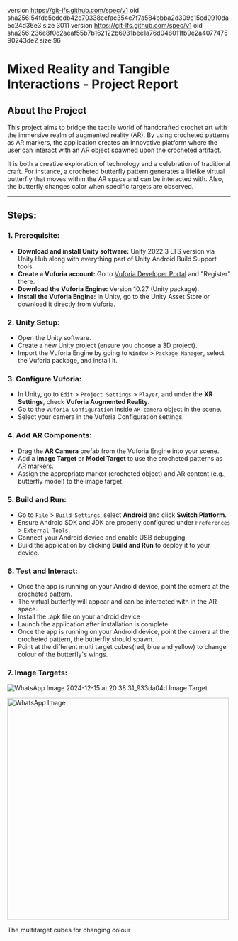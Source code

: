 version https://git-lfs.github.com/spec/v1
oid sha256:54fdc5ededb42e70338cefac354e7f7a584bbba2d309e15ed0910da5c24d36e3
size 3011
version https://git-lfs.github.com/spec/v1
oid sha256:236e8f0c2aeaf55b7b162122b6931bee1a76d048011fb9e2a407747590243de2
size 96
# Mixed Reality and Tangible Interactions - Project Report

## About the Project
This project aims to bridge the tactile world of handcrafted crochet art with the immersive realm of augmented reality (AR). By using crocheted patterns as AR markers, the application creates an innovative platform where the user can interact with an AR object spawned upon the crocheted artifact. 

It is both a creative exploration of technology and a celebration of traditional craft. For instance, a crocheted butterfly pattern generates a lifelike virtual butterfly that moves within the AR space and can be interacted with. Also, the butterfly changes color when specific targets are observed.

---

## Steps:

### 1. Prerequisite:
- **Download and install Unity software:** Unity 2022.3 LTS version via Unity Hub along with everything part of Unity Android Build Support tools.
- **Create a Vuforia account:** Go to [Vuforia Developer Portal](https://developer.vuforia.com/home) and "Register" there.
- **Download the Vuforia Engine:** Version 10.27 (Unity package).
- **Install the Vuforia Engine:** In Unity, go to the Unity Asset Store or download it directly from Vuforia.

### 2. Unity Setup:
- Open the Unity software.
- Create a new Unity project (ensure you choose a 3D project).
- Import the Vuforia Engine by going to `Window` > `Package Manager`, select the Vuforia package, and install it.

### 3. Configure Vuforia:
- In Unity, go to `Edit` > `Project Settings` > `Player`, and under the **XR Settings**, check **Vuforia Augmented Reality**.
- Go to the `Vuforia Configuration` inside `AR camera` object in the scene.
- Select your camera in the Vuforia Configuration settings.

### 4. Add AR Components:
- Drag the **AR Camera** prefab from the Vuforia Engine into your scene.
- Add a **Image Target** or **Model Target** to use the crocheted patterns as AR markers.
- Assign the appropriate marker (crocheted object) and AR content (e.g., butterfly model) to the image target.

### 5. Build and Run:
- Go to `File` > `Build Settings`, select **Android** and click **Switch Platform**.
- Ensure Android SDK and JDK are properly configured under `Preferences` > `External Tools`.
- Connect your Android device and enable USB debugging.
- Build the application by clicking **Build and Run** to deploy it to your device.

### 6. Test and Interact:
- Once the app is running on your Android device, point the camera at the crocheted pattern.
- The virtual butterfly will appear and can be interacted with in the AR space.
- Install the .apk file on your android device
- Launch the application after installation is complete
- Once the app is running on your Android device, point the camera at the crocheted pattern, the butterfly should spawn.
- Point at the different multi target cubes(red, blue and yellow) to change colour of the butterfly's wings.
### 7. Image Targets:
![WhatsApp Image 2024-12-15 at 20 38 31_933da04d](https://github.com/user-attachments/assets/28826c0a-d5fa-4410-a018-6c84315a4bb9)
Image Target


<img src="https://github.com/user-attachments/assets/01fb0146-3d0b-4452-99a9-e69d5fd67db3" alt="WhatsApp Image" width="500" />

The multitarget cubes for changing colour
